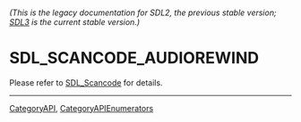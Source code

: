 ###### (This is the legacy documentation for SDL2, the previous stable version; [SDL3](https://wiki.libsdl.org/SDL3/) is the current stable version.)
# SDL_SCANCODE_AUDIOREWIND

Please refer to [SDL_Scancode](SDL_Scancode) for details.

----
[CategoryAPI](CategoryAPI), [CategoryAPIEnumerators](CategoryAPIEnumerators)

